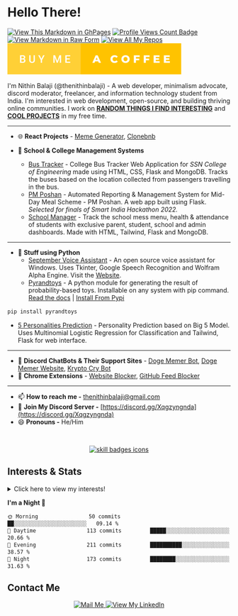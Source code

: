 # Hello There!

[![View This Markdown in GhPages](https://github.com/thenithinbalaji/thenithinbalaji/actions/workflows/pages/pages-build-deployment/badge.svg?branch=main)](https://thenithinbalaji.github.io/thenithinbalaji/)
[![Profile Views Count Badge](https://komarev.com/ghpvc/?username=thenithinbalaji&color=blue&label=PROFILE+VIEWS)](https://github.com/thenithinbalaji)<br>
[![View Markdown in Raw Form](https://forthebadge.com/images/badges/made-with-markdown.svg)](https://raw.githubusercontent.com/thenithinbalaji/thenithinbalaji/main/README.md)
[![View All My Repos](https://forthebadge.com/images/badges/built-with-love.svg)](https://github.com/thenithinbalaji?tab=repositories&q=&type=&language=&sort=stargazers)<br>
[![Buy Me a Coffee](https://github.com/thenithinbalaji/thenithinbalaji/blob/main/assets/buy-me-a-coffee.svg)](https://www.buymeacoffee.com/thenithinbalaji)

I'm Nithin Balaji (@thenithinbalaji) - A web developer, minimalism advocate, discord moderator, freelancer, and information technology student from India. I'm interested in web development, open-source, and building thriving online communities. I work on [**RANDOM THINGS I FIND INTERESTING**](https://github.com/stars/thenithinbalaji/lists/my-cool-projects) and [**COOL PROJECTS**](https://github.com/stars/thenithinbalaji/lists/my-cool-projects) in my free time.

----

- 🌐 **React Projects** - [Meme Generator](https://github.com/thenithinbalaji/Meme-Generator), [Clonebnb](https://github.com/thenithinbalaji/Clonebnb)

- 🚌 **School & College Management Systems**
  - [Bus Tracker](https://github.com/thenithinbalaji/Bus-Tracker) - College Bus Tracker Web Application for *SSN College of Engineering* made using HTML, CSS, Flask and MongoDB. Tracks the buses based on the location collected from passengers travelling in the bus. 
  - [PM Poshan](https://github.com/thenithinbalaji/PM-Poshan) - Automated Reporting & Management System for Mid-Day Meal Scheme - PM Poshan. A web app built using Flask. *Selected for finals of Smart India Hackathon 2022.*
  - [School Manager](https://github.com/thenithinbalaji/School-Manager) - Track the school mess menu, health & attendance of students with exclusive parent, student, school and admin dashboards. Made with HTML, Tailwind, Flask and MongoDB.

----
 
- 🌳 **Stuff using Python**
  - [September Voice Assistant](https://github.com/thenithinbalaji/September-Assistant) - An open source voice assistant for Windows. Uses Tkinter, Google Speech Recognition and Wolfram Alpha Engine. Visit the [Website](https://thenithinbalaji.github.io/September-Assistant/).
  - [Pyrandtoys](https://github.com/thenithinbalaji/pyrandtoys) - A python module for generating the result of probability-based toys. Installable on any system with pip command.   
[Read the docs](https://github.com/thenithinbalaji/pyrandtoys) | [Install From Pypi](https://pypi.org/project/pyrandtoys/)

```sh
pip install pyrandtoys
```

  - [5 Personalities Prediction](https://github.com/thenithinbalaji/5Personalities) - Personality Prediction based on Big 5 Model. Uses Multinomial Logistic Regression for Classification and Tailwind, Flask for web interface. 

----

- 💬 **Discord ChatBots & Their Support Sites** - [Doge Memer Bot](https://github.com/thenithinbalaji/Doge-Memer), [Doge Memer Website](https://github.com/thenithinbalaji/Doge-Memer-Website), [Krypto Cry Bot](https://github.com/thenithinbalaji/Krypto-Cry) 
- 🍄 **Chrome Extensions** - [Website Blocker](https://github.com/thenithinbalaji/PadiDa-Extension), [GitHub Feed Blocker](https://github.com/thenithinbalaji/GitHub-Feed-Blocker)

----

- 📫 **How to reach me -** [thenithinbalaji@gmail.com](mailto:thenithinbalaji@gmail.com)
- 💬 **Join My Discord Server -** [https://discord.gg/Xqgzyngnda](https://discord.gg/Xqgzyngnda)
- 😄 **Pronouns -** He/Him 

<br>

<p align="center">
  <a href="https://github.com/thenithinbalaji?tab=repositories&q=&type=&language=&sort=stargazers" target="_blank">
    <img src="https://skillicons.dev/icons?i=html,css,js,tailwind,react,flask,django,mongodb,vscode,git,cpp,bots" alt="skill badges icons" />
  </a>
</p>

## Interests & Stats
<details>
  <summary>Click here to view my interests!</summary>
  <br> 
    <ul>
        <li> 🐍 <a href = "https://www.hackerrank.com/thenithinbalaji" target="_blank">Python & C++</a></li>
        <li> 📇 <a href = "https://github.com/thenithinbalaji?tab=repositories&q=&type=&language=&sort=stargazers" target="_blank">Open Source</a></li>
        <li> 🌐 <a href = "https://github.com/stars/thenithinbalaji/lists/my-web-dev-repos" target="_blank">Web Development</a></li>
        <li> 💬 <a href = "https://discordbotlist.com/users/756511707228143646" target="_blank">Chat Bots</a></li>
        <li> 💻 Competitive Programming </li>
    </ul>
</details>


<!--START_SECTION:waka-->
**I'm a Night 🦉** 

```text
🌞 Morning                50 commits          ██░░░░░░░░░░░░░░░░░░░░░░░   09.14 % 
🌆 Daytime                113 commits         █████░░░░░░░░░░░░░░░░░░░░   20.66 % 
🌃 Evening                211 commits         ██████████░░░░░░░░░░░░░░░   38.57 % 
🌙 Night                  173 commits         ████████░░░░░░░░░░░░░░░░░   31.63 % 
```



<!--END_SECTION:waka-->


## Contact Me
<p align = 'center'>
  <a href = 'mailto:thenithinbalaji@gmail.com' target="_blank"> 
    <img src = 'https://user-images.githubusercontent.com/73932121/156936080-302b8401-fced-44ec-a759-aa17e3476991.svg' alt = "Mail Me">
  </a>
  <a href = 'https://www.linkedin.com/in/thenithinbalaji/' target="_blank"> 
    <img src = 'https://user-images.githubusercontent.com/73932121/156936120-7d41b2a8-1d04-4fb4-b2db-de468965799f.svg' alt = "View My LinkedIn">
  </a>
</p>
